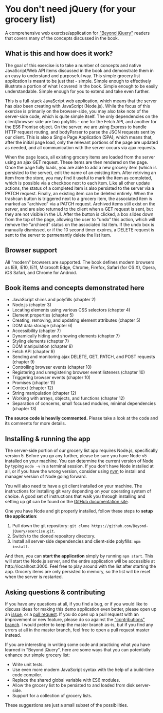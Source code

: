 # You don't need jQuery (for your grocery list)

A comprehensive web exercise/application for ["Beyond jQuery"][amazon] readers that covers many of the concepts discussed in the book.


## What is this and how does it work?

The goal of this exercise is to take a number of concepts and native 
JavaScript/Web API items discussed in the book and demonstrate them in an easy
to understand and purposeful way. This simple grocery list application is meant
to be just that - simple. Simple enough to effectively illustrate a portion 
of what I covered in the book. Simple enough to be easily understandable. Simple
enough for you to extend and take even further.

This is a full-stack JavaScript web application, which means that the server has _also_
been creating with JavaScript (Node.js). While the focus of this exercise is primarily 
on the browser-side, you may also take note of the server-side code, which is quite 
simple itself. The only dependencies on the client/browser side are two polyfills - 
one for the Fetch API, and another for the ES6 Promise object. On the server, we are
using Express to handle HTTP request routing, and bodyParser to parse the JSON
requests sent by our client. This is also a Single Page Application (SPA), which means
that, after the initial page load, only the relevant portions of the page are updated
as needed, and all communication with the server occurs via ajax requests.

When the page loads, all existing grocery items are loaded from the server using
an ajax GET request. These items are then rendered on the page. Once the page fully
loads, you are able to add a new grocery item (which is persisted to the server),
edit the name of an existing item. After retriving an item from the store, 
you may find it useful to mark the item as completed, which is possible via a checkbox
next to each item. Like all other update actions, the status of a completed item is also
persisted to the server via a PATCH request. Finally, an existing item can be 
deleted entirely. When the trashcan button is triggered next to a grocery item, 
the associated item is marked as "archived" via a PATCH request. Archived items 
still exist on the server, and are also returned to the client when a GET request 
is sent, but they are not visible in the UI. After the button is clicked, a box 
slides down from the top of the page, allowing the user to "undo" this action, 
which will remove the "archived" status on the associated list item. If the 
undo box is manually dismissed, or if the 10 second timer expires, a DELETE request is
sent to the server to permenantly delete the list item.


## Browser support

All "modern" browsers are supported. The book defines modern browsers as IE9, IE10,
IE11, Microsoft Edge, Chrome, Firefox, Safari (for OS X), Opera, iOS Safari, and
Chrome for Android.


## Book items and concepts demonstrated here

* JavaScript shims and polyfills (chapter 2)
* Node.js (chapter 3)
* Locating elements using various CSS selectors (chapter 4)
* Element properties (chapter 5)
* Creating, removing, and updating element attributes (chapter 5)
* DOM data storage (chapter 6)
* Accessibility (chapter 7)
* Dynamically hiding and showing elements (chapter 7)
* Styling elements (chapter 7)
* DOM manipulation (chapter 8)
* Fetch API (chapter 9)
* Sending and monitoring ajax DELETE, GET, PATCH, and POST requests (chapter 9)
* Controlling browser events (chapter 10)
* Registering and unregistering browser event listeners (chapter 10)
* Triggering browser events (chapter 10)
* Promises (chapter 11)
* Context (chapter 12)
* String manipulation (chapter 12)
* Working with arrays, objects, and functions (chapter 12)
* Separation of concerns, small focused modules, minimal dependencies (chapter 13)

**The source code is heavily commented.** Please take a look at the code and its comments for more details.

## Installing & running the app

The server-side portion of our grocery list app requires Node.js, specifically version 5.
Before you go any further, please be sure you have Node v5 installed on your machine. You can
determine the current version of Node by typing `node -v` in a terminal session. If you don't
have Node installed at all, or if you have the wrong version, consider using [nvm] to install
and manager version of Node going forward.

You will also need to have a git client installed on your machine. The instructions for installing
git vary depending on your operating system of choice. A good set of instructions that walk you through
installing and setting up git can be found on the [GitHub documentation site][github-git].

One you have Node and git properly installed, follow these steps to **setup the application**:

1. Pull down the git repository: `git clone https://github.com/Beyond-jQuery/exercise.git`.
2. Switch to the cloned repository directory.
3. Install all server-side dependencies and client-side polyfills: `npm install`.

And then, you can **start the application** simply by running `npm start`. This will start
the Node.js server, and the entire application will be accessible at http://localhost:3000.
Feel free to play around with the list after starting the app. Grocery items are only persisted 
to memory, so the list will be reset when the server is restarted.


## Asking questions & contributing

If you have any questions at all, if you find a bug, or if you would like to discuss ideas for
making this demo application even better, please open up an [issue][issue-tracker], or a [pull request][pull-requests].
If you do open up a pull request with an improvement or new feature, please do so against the 
["contributions" branch][contributions-branch]. I would prefer to keep the master branch as-is, but if you
find any errors at all in the master branch, feel free to open a pull request master instead.

If you are interesting in writing some code and practicing what you have learned in "Beyond jQuery", 
here are some ways that you can potentially enhance our simple grocery list:

- Write unit tests.
- Use even more modern JavaScript syntax with the help of a build-time code compiler.
- Replace the shared global variable with ES6 modules.
- Allow the grocery list to be persisted to and loaded from disk server-side.
- Support for a collection of grocery lists.

These suggestions are just a small subset of the possibilities. 

[amazon]: https://amzn.com/1484222342
[contributions-branch]: https://github.com/Beyond-jQuery/exercise/tree/contributions
[github-git]: https://help.github.com/articles/set-up-git/
[issue-tracker]: https://github.com/Beyond-jQuery/exercise/issues
[nvm]: https://github.com/creationix/nvm
[pull-requests]: https://github.com/Beyond-jQuery/exercise/pulls
